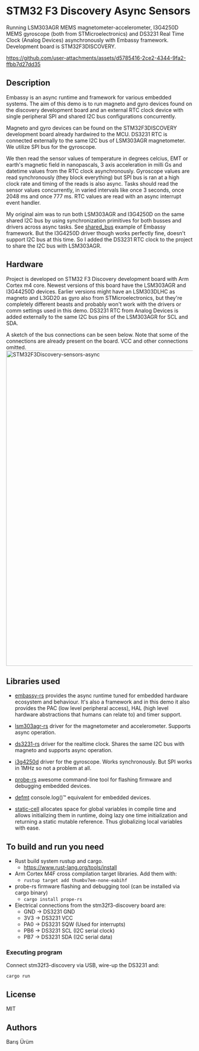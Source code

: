 # STM32 F3 Discovery Async Sensors
Running LSM303AGR MEMS magnetometer-accelerometer, I3G4250D MEMS gyroscope (both from STMicroelectronics) and
DS3231 Real Time Clock (Analog Devices) asynchronously with Embassy framework. Development board is STM32F3DISCOVERY.


https://github.com/user-attachments/assets/d5785416-2ce2-4344-9fa2-ffbb7d27dd35


## Description
Embassy is an async runtime and framework for various embedded systems.
The aim of this demo is to run magneto and gyro devices found on the discovery development board and an external RTC clock device
with single peripheral SPI and shared I2C bus configurations concurrently.

Magneto and gyro devices can be found on the STM32F3DISCOVERY development board already hardwired to the MCU.
DS3231 RTC is connected externally to the same I2C bus of LSM303AGR magnetometer.
We utilize SPI bus for the gyroscope.

We then read the sensor values of temperature in degrees celcius,
EMT or earth's magnetic field in nanopascals, 3 axis acceleration in milli Gs and datetime values from the RTC clock asynchronously.
Gyroscope values are read synchronously (they block everything) but SPI bus is ran at a high clock rate and timing of the reads is also async.
Tasks should read the sensor values concurrently, in varied intervals like once 3 seconds, once 2048 ms and once 777 ms.
RTC values are read with an async interrupt event handler.

My original aim was to run both LSM303AGR and I3G4250D on the same shared I2C bus by
using synchronization primitives for both busses and drivers across async tasks.
See [shared_bus](https://github.com/embassy-rs/embassy/blob/main/examples/rp/src/bin/shared_bus.rs) example of Embassy framework.
But the I3G4250D driver though works perfectly fine, doesn't support I2C bus at this time.
So I added the DS3231 RTC clock to the project to share the I2C bus with LSM303AGR.

## Hardware
Project is developed on STM32 F3 Discovery development board with Arm Cortex m4 core.
Newest versions of this board have the LSM303AGR and I3G44250D devices.
Earlier versions might have an LSM303DLHC as magneto and L3GD20 as gyro also from STMicroelectronics,
but they're completely different beasts and probably won't work with the drivers or comm settings used in this demo.
DS3231 RTC from Analog Devices is added externally to the same I2C bus pins of the LSM303AGR for SCL and SDA.

A sketch of the bus connections can be seen below. Note that some of the connections are already present on the board. VCC and other connections omitted.
<img width="1164" height="848" alt="STM32F3Discovery-sensors-async" src="https://github.com/user-attachments/assets/058ae92b-e0ea-4eb7-a24d-02973e031eba" />

## Libraries used
* [embassy-rs](https://github.com/embassy-rs/embassy) provides the async runtime tuned for embedded hardware ecosystem and behaviour. It's also a framework and in this
demo it also provides the PAC (low level peripheral access), HAL (high level hardware abstractions that humans can relate to) and timer support.

* [lsm303agr-rs](https://github.com/eldruin/lsm303agr-rs) driver for the magnetometer and accelerometer. Supports async operation.

* [ds3231-rs](https://github.com/liebman/ds3231-rs) driver for the realtime clock. Shares the same I2C bus with magneto and supports async operation.

* [i3g4250d](https://docs.rs/i3g4250d/latest/i3g4250d/) driver for the gyroscope. Works synchronously. But SPI works in 1MHz so not a problem at all.

* [probe-rs](https://github.com/probe-rs/probe-rs) awesome command-line tool for flashing firmware and debugging embedded devices.

* [defmt](https://github.com/knurling-rs/defmt) console.log()™ equivalent for embedded devices.

* [static-cell](https://crates.io/crates/static_cell) allocates space for global variables in compile time and allows initializing them in runtime,
doing lazy one time initialization and returning a static mutable reference. Thus globalizing local variables with ease.

## To build and run you need

* Rust build system rustup and cargo.
    * https://www.rust-lang.org/tools/install
* Arm Cortex M4F cross compilation target libraries. Add them with:
    * `rustup target add thumbv7em-none-eabihf`
* probe-rs firmware flashing and debugging tool (can be installed via cargo binary)
    * `cargo install prope-rs`
* Electrical connections from the stm32f3-discovery board are:
    * GND -> DS3231 GND
    * 3V3 -> DS3231 VCC
    * PA0 -> DS3231 SQW (Used for interrupts)
    * PB6 -> DS3231 SCL (I2C serial clock)
    * PB7 -> DS3231 SDA (I2C serial data)

### Executing program

Connect stm32f3-discovery via USB, wire-up the DS3231 and:

```
cargo run
```

## License
MIT

## Authors
Barış Ürüm
